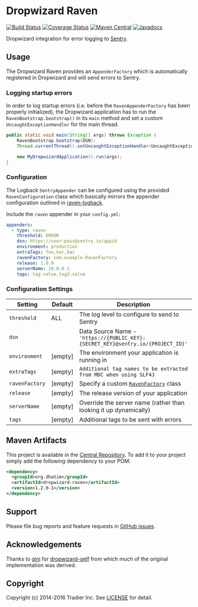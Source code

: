 # Dropwizard Raven

[![Build Status](https://travis-ci.org/dhatim/dropwizard-raven.png?branch=master)](https://travis-ci.org/dhatim/dropwizard-raven)
[![Coverage Status](https://coveralls.io/repos/github/dhatim/dropwizard-raven/badge.svg?branch=master)](https://coveralls.io/github/dhatim/dropwizard-raven?branch=master)
[![Maven Central](https://maven-badges.herokuapp.com/maven-central/org.dhatim/dropwizard-raven/badge.svg)](https://maven-badges.herokuapp.com/maven-central/org.dhatim/dropwizard-raven)
[![Javadocs](http://www.javadoc.io/badge/org.dhatim/dropwizard-raven.svg)](http://www.javadoc.io/doc/org.dhatim/dropwizard-raven)

Dropwizard integration for error logging to [Sentry](https://sentry.io).

## Usage

The Dropwizard Raven provides an `AppenderFactory` which is automatically registered in Dropwizard and will send errors to Sentry.

### Logging startup errors

In order to log startup errors (i.e. before the `RavenAppenderFactory` has been properly initialized), the Dropwizard application has to run the `RavenBootstrap.bootstrap()` in its `main` method and set a custom `UncaughtExceptionHandler` for the main thread.

```java
public static void main(String[] args) throws Exception {
    RavenBootstrap.bootstrap(DSN);
    Thread.currentThread().setUncaughtExceptionHandler(UncaughtExceptionHandlers.systemExit());

    new MyDropwizardApplication().run(args);
}
```

### Configuration

The Logback `SentryAppender` can be configured using the provided `RavenConfiguration` class which basically mirrors the appender configuration outlined in [raven-logback](https://github.com/getsentry/raven-java/tree/master/raven-logback).

Include the `raven` appender in your `config.yml`:

```yaml
appenders:
  - type: raven
    threshold: ERROR
    dsn: https://user:pass@sentry.io/appid
    environment: production
    extraTags: foo,bar,baz
    ravenFactory: com.example.RavenFactory
    release: 1.0.0
    serverName: 10.0.0.1
    tags: tag:value,tag2:value
```

### Configuration Settings

| Setting | Default | Description | Example Value |
|---|---|---|---|
| `threshold` | ALL | The log level to configure to send to Sentry | `ERROR` |
| `dsn` |   | Data Source Name - `'https://{PUBLIC_KEY}:{SECRET_KEY}@sentry.io/{PROJECT_ID}'` | `https://foo:bar@sentry.io/12345` |
| `environment` | [empty] | The environment your application is running in |  `production` |
| `extraTags` | [empty] | `Additional tag names to be extracted from MDC when using SLF4J` | `foo,bar,baz` |
| `ravenFactory` | [empty] | Specify a custom [`RavenFactory`](https://github.com/getsentry/raven-java/blob/master/raven/src/main/java/com/getsentry/raven/RavenFactory.java) class | `com.example.RavenFactory` |
| `release` | [empty] | The release version of your application | `1.0.0` |
| `serverName` | [empty] | Override the server name (rather than looking it up dynamically) | `10.0.0.1` |
| `tags` | [empty] | Additional tags to be sent with errors | `tag1:value1,tag2:value2` |

## Maven Artifacts

This project is available in the [Central Repository](http://search.maven.org/#search%7Cgav%7C1%7Cg%3A%22org.dhatim%22%20AND%20a%3A%22dropwizard-raven%22). To add it to your project simply add the following dependency to your POM:

```xml
<dependency>
  <groupId>org.dhatim</groupId>
  <artifactId>dropwizard-raven</artifactId>
  <version>1.2.0-1</version>
</dependency>
```

## Support

Please file bug reports and feature requests in [GitHub issues](https://github.com/dhatim/dropwizard-raven/issues).

## Acknowledgements

Thanks to [gini](https://github.com/gini) for [dropwizard-gelf](https://github.com/gini/dropwizard-gelf) from which much of the original implementation was derived.

## Copyright

Copyright (c) 2014-2016 Tradier Inc. See [LICENSE](LICENSE.md) for detail.
